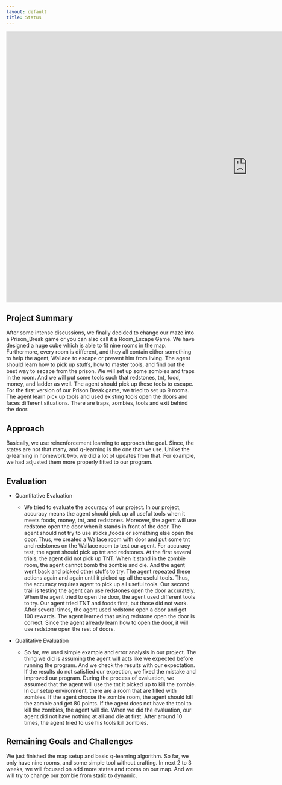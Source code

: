 ```yaml
---
layout: default
title: Status
---
```


<div><iframe width="1280" height="720" src="https://www.youtube.com/embed/XtD2K157d3Q" frameborder="0" allowfullscreen></iframe></div>

## Project Summary
After some intense discussions, we finally decided to change our maze into a Prison_Break game or you can also call it a Room_Escape Game. We have designed a huge cube which is able to fit nine rooms in the map. Furthermore, every room is different, and they all contain either something to help the agent, Wallace to escape or prevent him from living. The agent should learn how to pick up stuffs, how to master tools, and find out the best way to escape from the prison. We will set up some zombies and traps in the room. And we will put some tools such that redstones, tnt, food, money, and ladder as well. The agent should pick up these tools to escape. For the first version of our Prison Break game, we tried to set up 9 rooms. The agent learn pick up tools and used existing tools open the doors and faces different situations. There are traps, zombies, tools and exit behind the door. 

## Approach
Basically, we use reinenforcement learning to approach the goal. Since, the states are not that many, and q-learning is the one that we use. Unlike the q-learning in homework two, we did a lot of updates from that. For example, we had adjusted them more properly fitted to our program.

## Evaluation
- Quantitative Evaluation
  - We tried to evaluate the accuracy of our project. In our project, accuracy means the agent should pick up all useful tools when it meets foods, money, tnt, and redstones. Moreover, the agent will use redstone open the door when it stands in front of the door. The agent should not try to use sticks ,foods or something else open the door. Thus, we created a Wallace room with door and put some tnt and redstones on the Wallace room to test our agent. For accuracy test, the agent should pick up tnt and redstones. At the first several trials, the agent did not pick up TNT. When it stand in the zombie room, the agent cannot bomb the zombie and die. And the agent went back and picked other stuffs to try. The agent repeated these actions again and again until it picked up all the useful tools. Thus, the accuracy requires agent to pick up all useful tools. Our second trail is testing the agent can use redstones open the door accurately. When the agent tried to open the door, the agent used different tools to try. Our agent tried TNT and foods first, but those did not work. After several times, the agent used redstone open a door and get 100 rewards. The agent learned that using redstone open the door is correct. Since the agent already learn how to open the door, it will use redstone open the rest of doors.
 
- Qualitative Evaluation
  - So far, we used simple example and error analysis in our project. The thing we did is assuming the agent will acts like we expected before running the program. And we check the results with our expectation. If the results do not satisfied our expection, we fixed the mistake and improved our program. During the process of evaluation, we assumed that the agent will use the tnt it picked up to kill the zombie. In our setup environment, there are a room that are filled with zombies. If the agent choose the zombie room, the agent should kill the zombie and get 80 points. If the agent does not have the tool to kill the zombies, the agent will die. When we did the evaluation, our agent did not have nothing at all and die at first. After around 10 times, the agent tried to use his tools kill zombies.

## Remaining Goals and Challenges
We just finished the map setup and basic q-learning algorithm. So far, we only have nine rooms, and some simple tool without crafting. In next 2 to 3 weeks, we will focused on add more states and rooms on our map. And we will try to change our zombie from static to dynamic.
